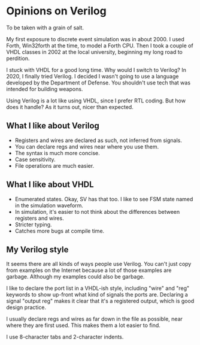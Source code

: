 # Opinions on Verilog

To be taken with a grain of salt.

My first exposure to discrete event simulation was in about 2000.
I used Forth, Win32forth at the time, to model a Forth CPU.
Then I took a couple of VHDL classes in 2002 at the local university,
beginning my long road to perdition. 

I stuck with VHDL for a good long time. Why would I switch to Verilog?
In 2020, I finally tried Verilog.
I decided I wasn't going to use a language developed by the
Department of Defense.
You shouldn't use tech that was intended for building weapons.

Using Verilog is a lot like using VHDL, since I prefer RTL coding.
But how does it handle? As it turns out, nicer than expected.

## What I like about Verilog

- Registers and wires are declared as such, not inferred from signals.
- You can declare regs and wires near where you use them.
- The syntax is much more concise.
- Case sensitivity.
- File operations are much easier.

## What I like about VHDL

- Enumerated states. Okay, SV has that too. I like to see FSM state named in the simulation waveform.
- In simulation, it's easier to not think about the differences between registers and wires.
- Stricter typing.
- Catches more bugs at compile time.

## My Verilog style 

It seems there are all kinds of ways people use Verilog.
You can't just copy from examples on the Internet because a lot of those
examples are garbage. Although my examples could also be garbage.

I like to declare the port list in a VHDL-ish style, including "wire" and "reg"
keywords to show up-front what kind of signals the ports are.
Declaring a signal "output reg" makes it clear that it's a registered output,
which is good design practice.

I usually declare regs and wires as far down in the file as possible,
near where they are first used. This makes them a lot easier to find.

I use 8-character tabs and 2-character indents.
